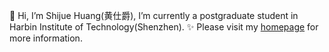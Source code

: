 👋 Hi, I’m Shijue Huang(黄仕爵), I’m currently a postgraduate student in Harbin Institute of Technology(Shenzhen).
✨ Please visit my [homepage](https://joeying1019.github.io/) for more information.

<!---
JoeYing1019/JoeYing1019 is a ✨ special ✨ repository because its `README.md` (this file) appears on your GitHub profile.
You can click the Preview link to take a look at your changes.
--->
